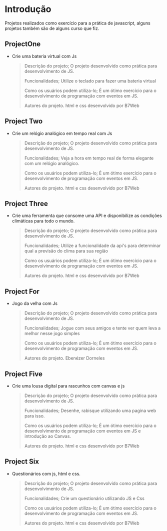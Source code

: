 # Introdução 

Projetos realizados como exercício para a prática de javascript, alguns projetos também são de alguns curso que fiz.

## ProjectOne
* Crie uma bateria virtual com Js

    > Descrição do projeto;
    > O projeto desenvolvido como prática para desenvolvimento de JS.
    >
    > 
    >
    > Funcionalidades;
    > Utilize o teclado para fazer uma bateria virtual
    >
    > 
    >
    > Como os usuários podem utiliza-lo;
    > É um ótimo exercício para o desenvolvimento de programação com eventos em JS.
    >
    > 
    >
    > Autores do projeto.
    > html e css desenvolvido por B7Web

## Project Two
* Crie um relógio analógico em tempo real com Js
    
    > Descrição do projeto;
    > O projeto desenvolvido como prática para desenvolvimento de JS.
    >
    > 
    >
    > Funcionalidades;
    > Veja a hora em tempo real de forma elegante com um relógio analógico.
    >
    > 
    >
    > Como os usuários podem utiliza-lo;
    > É um ótimo exercício para o desenvolvimento de programação com eventos em JS.
    >
    > 
    >
    > Autores do projeto.
    > html e css desenvolvido por B7Web

## Project Three
* Crie uma ferramenta que consome uma API e disponibilize as condições climáticas para todo o mundo.
    
    > Descrição do projeto;
    > O projeto desenvolvido como prática para desenvolvimento de JS. 
    >
    > 
    >
    > Funcionalidades;
    > Utilize a funcionalidade da api's para determinar qual a previsão do clima para sua região
    >
    > 
    >
    > Como os usuários podem utiliza-lo;
    > É um ótimo exercício para o desenvolvimento de programação com eventos em JS.
    >
    > 
    >
    > Autores do projeto.
    > html e css desenvolvido por B7Web

## Project For 
* Jogo da velha com Js
    
    > Descrição do projeto;
    > O projeto desenvolvido como prática para desenvolvimento de JS.
    >
    > 
    >
    > Funcionalidades;
    > Jogue com seus amigos e tente ver quem leva a melhor nesse jogo simples
    >
    > 
    >
    > Como os usuários podem utiliza-lo;
    > É um ótimo exercício para o desenvolvimento de programação com eventos em JS.
    >
    > 
    >
    > Autores do projeto.
    > Ebenézer Dorneles

## Project Five 
* Crie uma lousa digital para rascunhos com canvas e js
    
    > Descrição do projeto;
    > O projeto desenvolvido como prática para desenvolvimento de JS.
    >
    > 
    >
    > Funcionalidades;
    > Desenhe, rabisque utilizando uma pagina web para isso.
    >
    > 
    >
    > Como os usuários podem utiliza-lo;
    > É um ótimo exercício para o desenvolvimento de programação com eventos em JS e introdução ao Canvas.
    >
    > 
    >
    > Autores do projeto.
    > html e css desenvolvido por B7Web

## Project Six
* Questionários com js, html e css.
    
    > Descrição do projeto;
    > O projeto desenvolvido como prática para desenvolvimento de JS.
    >
    > 
    >
    > Funcionalidades;
    > Crie um questionário utilizando JS e Css
    >
    > 
    >
    > Como os usuários podem utiliza-lo;
    > É um ótimo exercício para o desenvolvimento de programação com eventos em JS.
    >
    > 
    >
    > Autores do projeto.
    > html e css desenvolvido por B7Web
